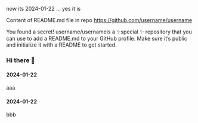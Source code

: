 now its 2024-01-22
... yes it is

Content of README.md file in repo https://github.com/username/username

You found a secret! username/usernameis a ✨special ✨ repository that you can use to add a README.md to your GitHub profile. Make sure it’s public and initialize it with a README to get started.

### Hi there 👋

<!--
**m040601/m040601** is a ✨ _special_ ✨ repository because its `README.md` (this file) appears on your GitHub profile.

Here are some ideas to get you started:

- 🔭 I’m currently working on ...
- 🌱 I’m currently learning ...
- 👯 I’m looking to collaborate on ...
- 🤔 I’m looking for help with ...
- 💬 Ask me about ...
- 📫 How to reach me: ...
- 😄 Pronouns: ...
- ⚡ Fun fact: ...
-->

#### 2024-01-22

aaa

#### 2024-01-22

bbb
